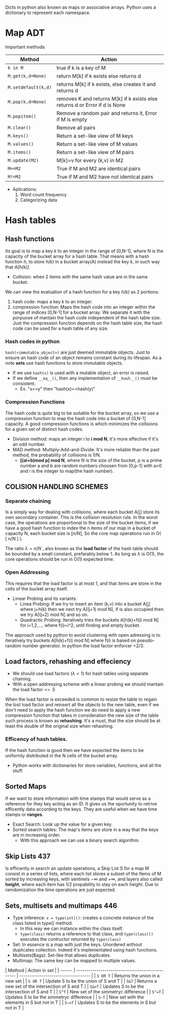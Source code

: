 Dicts in python also known as maps or associative arrays. Python uses a dictionary
to represent each namespace.

# Map ADT

Important methods

| Method              | Action                                                                      |
| ------------------- | --------------------------------------------------------------------------- |
| `k in M`            | true if k is a key of M                                                     |
| `M.get(k,d=None)`   | return M[k] if k exists else returns d                                      |
| `M.setdefault(k,d)` | returns M[k] if k exists, else creates it and returns d                     |
| `M.pop(k,d=None)`   | removes K and returns M[k] if k exists else returns d or Error if d is None |
| `M.popitem()`       | Remove a random pair and returns it, Error if M is empty                    |
| `M.clear()`         | Remove all pairs                                                            |
| `M.keys()`          | Return a set-like view of M keys                                            |
| `M.values()`        | Return a set-like view of M values                                          |
| `M.items()`         | Return a set-like view of M pairs                                           |
| `M.update(M2)`      | M[k]=v for every (k,v) in M2                                                |
| `M==M2`             | True if M and M2 are identical pairs                                        |
| `M!=M2`             | True if M and M2 have not identical pairs                                   |

- Aplications:
  1. Word count frequency
  2. Categorizing data

# Hash tables

## Hash functions

Its goal is to map a key _k_ to an integer in the range of [0,N-1], where N is the capacity of the bucket array for a hash table.
That means with a hash function _h_, to store _h(k)_ in a bucket array(A) instead the key _k_,
in such way that _A[h(k)]_.

- Collision: when 2 items with the same hash value are in the same bucket.

We can view the evaluation of a hash function for a key _h(k)_ as 2 portions:

1. hash code: maps a key _k_ to an integer.
2. compression function: Maps the hash code into an integer within the range of indices [0,N-1] for a bucket array.
   We separate it with the porpuose of mantain the hash code independent of the hash table size.
   Just the compression function depends on the hash table size, the hash code can be used for
   a hash table of any size.

### Hash codes in python

`hash(<immutable_object>)` are just deemed immutable objects.
Just to ensure an hash code of an object
remains constant during its lifespan. As a
note **sets** use hash functions to store immutable
objects.

- If we use `hash(x)` is used with a mutable object, an error is raised.
- If we define `__eq__()`, then any implementation of `__hash__()` must be consistent.
  - Ex. "x==y" then "hash(x)==hash(y)"

### Compression Functions

The hash code is quite big to be suitable
for the bucket array, so we use a compression
function to map the hash code into a bucket
of [0,N-1] capacity. A good compression
functions is which minimizes the collisions
for a given set of distinct hash codes.

- Division method: maps an integer i to **i mod N**, it's more effective if it's an odd number.
- MAD method: Multiply-Add-and-Divide. It's more reliable than the past method, the probability of collisions is 1/N.
  - **[(ai+b)mod p] mod N**, where N is the size of the bucket, p is a prime number a and b are random numbers choosen from [0,p-1] with a>0 and i is the integer to map(the hash number).

## COLISION HANDLING SCHEMES

### Separate chaining

Is a simply way for dealing with collisions, where each bucket
A[j] store its own secondary container. This is the collision
resolution rule. In the worst case, the operations are proportional
to the size of the bucket items, if we have a good hash function
to index the n items of our map in a bucket of capacity N, each
bucket size is [n/N], So the core map operations run in O( [ n/N ] ).

The ratio $\lambda=n/N$ , also known as the **load factor** of the
hash table should be bounded by a small constant, prefarably below 1.
As long as $\lambda$ is O(1), the core operations should be run in O(1)
expected time.

### Open Addressing

This requires that the load factor is at most 1, and that items
are store in the cells of the bucket array itself.

- Linear Probing and its variants:
  - Linea Probing: If we try to insert an item (k,v) into a bucket A[j] where j=h(k) then we next try A[(j+1) mod N], if is also occupied then we try A[(j+2) mod N] and so on.
  - Quadractic Probing: Iteratively tries the buckets A[h(k)+f(i) mod N] for i=1,2,..., where f(i)=i^2, until finding and empty bucket.

The approach used by python to avoid clustering with open adressing
is to iteratively try buckets A[h(k)+f(i) mod N] where f(i) is
based on pseudo-random number generator. In python the load factor
enforcer <2/3.

## Load factors, rehashing and effeciency

- We should use load factors ($\lambda<1$) for hash tables using separate chaining.
- With a open addressing scheme with a linear probing we should mantain the load factor <= .5

When the load factor is exceeded is common to resize the table
to regain the lost load factor and reinsert all the objects
to the new table, even if we don't need to apply the hash function
we do need to apply a new compression function that takes in consideration
the new size of the table such process is known as **rehashing**.
It's a must, that the size should be at least the double of the original size when
rehashing.

### Efficency of hash tables.

If the hash function is good then we have expected the items to be
uniformly distributed in the N cells of the bucket array.

- Python works with dictionaries for store variables, functions, and all the stuff.

## Sorted Maps

If we want to store information with time stamps that would serve as a
reference for they key acting as an ID. It gives us the oportunity to
retrive efficently data according to the keys. They are useful when we
have time stamps or **ranges**.

- Exact Search: Look up the value for a given key.
- Sorted search tables: The map's items are store in a way that the keys are in increasing order.
  - With this approach we can use a binary search algorithm.

## Skip Lists 437

Is efficently in search an update operations, a Skip List S for a map M
consist in a series of lists, where each list stores a subset of the Items
of M sorted by increasing keys, with sentinels $-\infty$ and $+\infty$, and
layers also called **height**, where each item has 1/2 propability to stay on each
height. Due to ramdomization the time operations are just expected.

## Sets, multisets and multimaps 446

- Type inference: `x = type(int)()`: creates a concrete instance of the class listed in type() method.
  - In this way we can instance within the class itself.
  - `type(class)` returns a reference to that class, and `type(class)()` executes the contructor returned by `type(class)`
- Set: In essence is a map with just the keys. Unordered without duplicates collection. Indeed it's implementated using hash functions.
- Multisets(Bags): Set-like that allows duplicates.
- Multimap: The same key can be mapped to multiple values.

| Method | Action in set                                    |
| ------ | ------------------------------------------------ | ----------------------------------- |
| `S OR T`                                               | Returns the union in a new set      |
| `S OR T`                                              | Update S to be the union of S and T |
| `S&T`  | Returns a new set of the intersection of S and T |
| `S&=T` | Updates S to be the intersection of S and T      |
| `S^T`  | New set of the simmetryc difference              |
| `S^=T` | Updates S to be the simmetryc difference         |
| `S–T`  | New set with the elements in S but not in T      |
| `S–=T` | Updates S to be the elements in S but not in T   |
